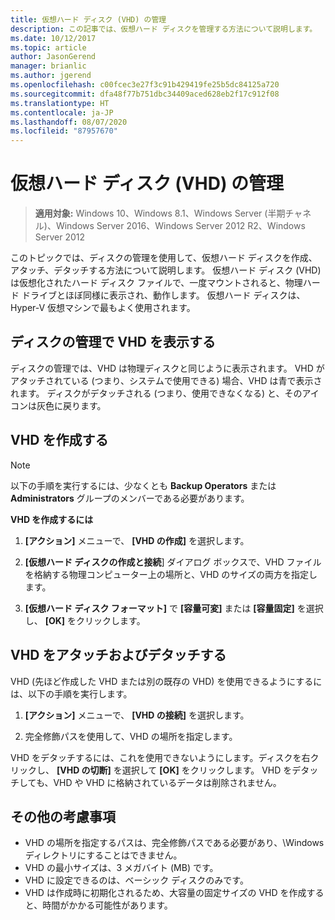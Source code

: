 ```yaml
---
title: 仮想ハード ディスク (VHD) の管理
description: この記事では、仮想ハード ディスクを管理する方法について説明します。
ms.date: 10/12/2017
ms.topic: article
author: JasonGerend
manager: brianlic
ms.author: jgerend
ms.openlocfilehash: c00fcec3e27f3c91b429419fe25b5dc84125a720
ms.sourcegitcommit: dfa48f77b751dbc34409aced628eb2f17c912f08
ms.translationtype: HT
ms.contentlocale: ja-JP
ms.lasthandoff: 08/07/2020
ms.locfileid: "87957670"
---
```

# <a name="manage-virtual-hard-disks-vhd"></a>仮想ハード ディスク (VHD) の管理

> **適用対象:** Windows 10、Windows 8.1、Windows Server (半期チャネル)、Windows Server 2016、Windows Server 2012 R2、Windows Server 2012

このトピックでは、ディスクの管理を使用して、仮想ハード ディスクを作成、アタッチ、デタッチする方法について説明します。 仮想ハード ディスク (VHD) は仮想化されたハード ディスク ファイルで、一度マウントされると、物理ハード ドライブとほぼ同様に表示され、動作します。 仮想ハード ディスクは、Hyper-V 仮想マシンで最もよく使用されます。

## <a name="viewing-vhds-in-disk-management"></a>ディスクの管理で VHD を表示する

ディスクの管理では、VHD は物理ディスクと同じように表示されます。 VHD がアタッチされている (つまり、システムで使用できる) 場合、VHD は青で表示されます。 ディスクがデタッチされる (つまり、使用できなくなる) と、そのアイコンは灰色に戻ります。

## <a name="creating-a-vhd"></a>VHD を作成する

> [!NOTE]
> 以下の手順を実行するには、少なくとも **Backup Operators** または **Administrators** グループのメンバーである必要があります。

**VHD を作成するには**

1.  **[アクション]** メニューで、 **[VHD の作成]** を選択します。

2.  **[仮想ハード ディスクの作成と接続**] ダイアログ ボックスで、VHD ファイルを格納する物理コンピューター上の場所と、VHD のサイズの両方を指定します。

3.  **[仮想ハード ディスク フォーマット]** で **[容量可変]** または **[容量固定]** を選択し、 **[OK]** をクリックします。

## <a name="attaching-and-detaching-a-vhd"></a>VHD をアタッチおよびデタッチする

VHD (先ほど作成した VHD または別の既存の VHD) を使用できるようにするには、以下の手順を実行します。

1. **[アクション]** メニューで、 **[VHD の接続]** を選択します。

2. 完全修飾パスを使用して、VHD の場所を指定します。

VHD をデタッチするには、これを使用できないようにします。ディスクを右クリックし、 **[VHD の切断]** を選択して **[OK]** をクリックします。 VHD をデタッチしても、VHD や VHD に格納されているデータは削除されません。

## <a name="additional-considerations"></a>その他の考慮事項

-   VHD の場所を指定するパスは、完全修飾パスである必要があり、\\Windows ディレクトリにすることはできません。
-   VHD の最小サイズは、3 メガバイト (MB) です。
-   VHD に設定できるのは、ベーシック ディスクのみです。
-   VHD は作成時に初期化されるため、大容量の固定サイズの VHD を作成すると、時間がかかる可能性があります。
